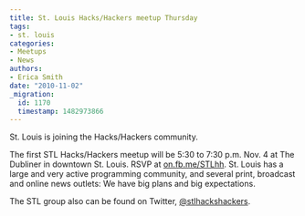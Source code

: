 ```yaml
---
title: St. Louis Hacks/Hackers meetup Thursday
tags:
- st. louis
categories:
- Meetups
- News
authors:
- Erica Smith
date: "2010-11-02"
_migration:
  id: 1170
  timestamp: 1482973866
---
```


St. Louis is joining the Hacks/Hackers community.

The first STL Hacks/Hackers meetup will be 5:30 to 7:30 p.m. Nov. 4 at The Dubliner in downtown St. Louis. RSVP at [on.fb.me/STLhh][1]. St. Louis has a large and very active programming community, and several print, broadcast and online news outlets: We have big plans and big expectations.

The STL group also can be found on Twitter, [@stlhackshackers][2].

 [1]: http://www.facebook.com/STLhackshackers
 [2]: http://twitter.com/stlhackshackers